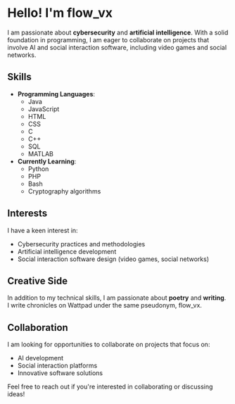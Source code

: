 # Hello! I'm flow_vx
I am passionate about **cybersecurity** and **artificial intelligence**. With a solid foundation in programming, I am eager to collaborate on projects that involve AI and social interaction software, including video games and social networks.

## Skills
- **Programming Languages**:
  - Java
  - JavaScript
  - HTML
  - CSS
  - C
  - C++
  - SQL
  - MATLAB
- **Currently Learning**:
  - Python
  - PHP
  - Bash
  - Cryptography algorithms
## Interests
I have a keen interest in:
- Cybersecurity practices and methodologies
- Artificial intelligence development
- Social interaction software design (video games, social networks)

## Creative Side
In addition to my technical skills, I am passionate about **poetry** and **writing**. I write chronicles on Wattpad under the same pseudonym, flow_vx.

## Collaboration
I am looking for opportunities to collaborate on projects that focus on:
- AI development
- Social interaction platforms
- Innovative software solutions

Feel free to reach out if you're interested in collaborating or discussing ideas!

<!---
flowvx/flowvx is a ✨ special ✨ repository because its `README.md` (this file) appears on your GitHub profile.
You can click the Preview link to take a look at your changes.
--->
